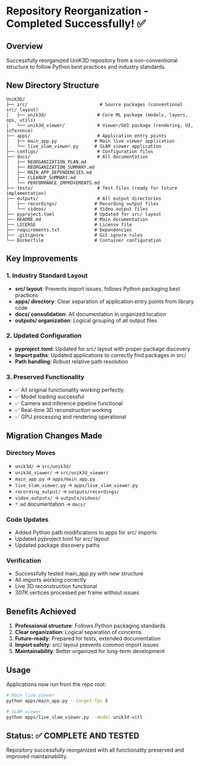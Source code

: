 # Repository Reorganization - Completed Successfully! ✅

## **Overview**
Successfully reorganized UniK3D repository from a non-conventional structure to follow Python best practices and industry standards.

## **New Directory Structure**
```
UniK3D/
├── src/                           # Source packages (conventional src/ layout)
│   ├── unik3d/                   # Core ML package (models, layers, ops, utils)
│   └── unik3d_viewer/            # Viewer/GUI package (rendering, UI, inference)
├── apps/                         # Application entry points
│   ├── main_app.py              # Main live viewer application 
│   └── live_slam_viewer.py      # SLAM viewer application
├── configs/                      # Configuration files
├── docs/                         # All documentation
│   ├── REORGANIZATION_PLAN.md
│   ├── REORGANIZATION_SUMMARY.md
│   ├── MAIN_APP_DEPENDENCIES.md
│   ├── CLEANUP_SUMMARY.md
│   └── PERFORMANCE_IMPROVEMENTS.md
├── tests/                        # Test files (ready for future implementation)
├── outputs/                      # All output directories
│   ├── recordings/              # Recording output files
│   └── videos/                  # Video output files
├── pyproject.toml               # Updated for src/ layout
├── README.md                    # Main documentation
├── LICENSE                      # License file
├── requirements.txt             # Dependencies
├── .gitignore                   # Git ignore rules
└── Dockerfile                   # Container configuration
```

## **Key Improvements**

### **1. Industry Standard Layout**
- **src/ layout**: Prevents import issues, follows Python packaging best practices
- **apps/ directory**: Clear separation of application entry points from library code
- **docs/ consolidation**: All documentation in organized location
- **outputs/ organization**: Logical grouping of all output files

### **2. Updated Configuration**
- **pyproject.toml**: Updated for src/ layout with proper package discovery
- **Import paths**: Updated applications to correctly find packages in src/
- **Path handling**: Robust relative path resolution

### **3. Preserved Functionality**
- ✅ All original functionality working perfectly
- ✅ Model loading successful 
- ✅ Camera and inference pipeline functional
- ✅ Real-time 3D reconstruction working
- ✅ GPU processing and rendering operational

## **Migration Changes Made**

### **Directory Moves**
- `unik3d/` → `src/unik3d/`
- `unik3d_viewer/` → `src/unik3d_viewer/`
- `main_app.py` → `apps/main_app.py`
- `live_slam_viewer.py` → `apps/live_slam_viewer.py`
- `recording_output/` → `outputs/recordings/`
- `video_outputs/` → `outputs/videos/`
- `*.md` documentation → `docs/`

### **Code Updates**
- Added Python path modifications to apps for src/ imports
- Updated pyproject.toml for src/ layout
- Updated package discovery paths

### **Verification**
- Successfully tested main_app.py with new structure
- All imports working correctly
- Live 3D reconstruction functional
- 307K vertices processed per frame without issues

## **Benefits Achieved**
1. **Professional structure**: Follows Python packaging standards
2. **Clear organization**: Logical separation of concerns
3. **Future-ready**: Prepared for tests, extended documentation
4. **Import safety**: src/ layout prevents common import issues
5. **Maintainability**: Better organized for long-term development

## **Usage**
Applications now run from the repo root:
```bash
# Main live viewer
python apps/main_app.py --target-fps 5

# SLAM viewer  
python apps/live_slam_viewer.py --model unik3d-vitl
```

## **Status**: ✅ **COMPLETE AND TESTED**
Repository successfully reorganized with all functionality preserved and improved maintainability. 
